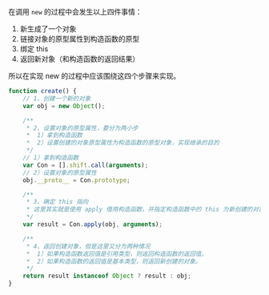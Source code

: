 在调用 `new` 的过程中会发生以上四件事情：

1. 新生成了一个对象
2. 链接对象的原型属性到构造函数的原型
3. 绑定 this
4. 返回新对象（和构造函数的返回结果）

所以在实现 new 的过程中应该围绕这四个步骤来实现。

```js
function create() {
	// 1、创建一个新的对象
	var obj = new Object();

	/**
	 * 2、设置对象的原型属性，要分为两小步
	 * 	1）拿到构造函数
	 * 	2）设置创建的对象原型属性为构造函数的原型对象，实现继承的目的
	 */
	// 1）拿到构造函数
	var Con = [].shift.call(arguments);
	// 2）设置对象的原型属性
	obj.__proto__ = Con.prototype;

	/**
	 * 3、确定 this 指向
	 * 这里其实就是使用 apply 借用构造函数，并指定构造函数中的 this 为新创建的对象，达到继承的目的
	 */
	var result = Con.apply(obj, arguments);

	/**
	 * 4、返回创建对象，但是这里又分为两种情况
	 * 	1）如果构造函数返回值是引用类型，则返回构造函数的返回值。
	 * 	2）如果构造函数的返回值是基本类型，则返回新创建的对象。
	 */
	return result instanceof Object ? result : obj;
}
```